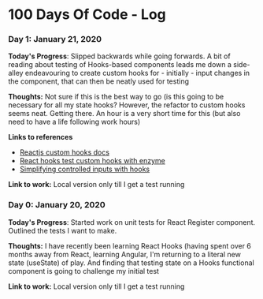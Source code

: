 # 100 Days Of Code - Log


### Day 1: January 21, 2020

**Today's Progress**: Slipped backwards while going forwards. A bit of reading about testing of Hooks-based components leads me down a side-alley endeavouring to create custom hooks for - initially - input changes in the component, that can then be neatly used for testing

**Thoughts:** Not sure if this is the best way to go (is this going to be necessary for all my state hooks? However, the refactor to custom hooks seems neat. Getting there. An hour is a very short time for this (but also need to have a life following work hours)

**Links to references**
- [Reactjs custom hooks docs](https://reactjs.org/docs/hooks-custom.html)
- [React hooks test custom hooks with enzyme](https://dev.to/flexdinesh/react-hooks-test-custom-hooks-with-enzyme-40ib)
- [Simplifying controlled inputs with hooks](https://rangle.io/blog/simplifying-controlled-inputs-with-hooks/)

**Link to work:** Local version only till I get a test running

### Day 0: January 20, 2020

**Today's Progress**: Started work on unit tests for React Register component. Outlined the tests I want to make.

**Thoughts:** I have recently been learning React Hooks (having spent over 6 months away from React, learning Angular, I'm returning to a literal new state (useState) of play. And finding that testing state on a Hooks functional component is going to challenge my initial test

**Link to work:** Local version only till I get a test running
